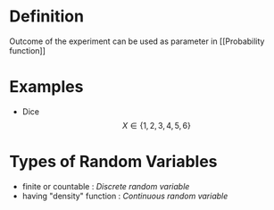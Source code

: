 # Definition
Outcome of the experiment
can be used as parameter in [[Probability function]]

# Examples
- Dice $$
X \in \{ 1, 2,3 ,4, 5,6 \}
$$
# Types of Random Variables

- finite or countable : *Discrete random variable*
- having "density" function : *Continuous random variable*

